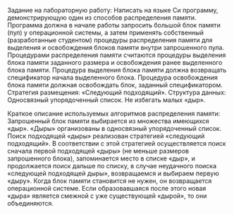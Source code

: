 Задание на лабораторную работу:
Написать на языке Си программу, демонстрирующую один из способов распределения памяти. Программа должна в начале работы запросить большой блок памяти (пул) у операционной системы, а затем применять собственный (разработанные студентом) процедуры распределения памяти для выделения и освобождения блоков памяти внутри запрошенного пула.
Процедурами распределения памяти считаются процедуры выделения блока памяти заданного размера и освобождения ранее выделенного блока памяти. Процедура выделения блока памяти должна возвращать спецификатор начала выделенного блока. Процедура освобождения блока памяти должная освобождать блок, заданный спецификатором. 
Стратегия размещения: «Следующий подходящий».
Структура данных: Односвязный упорядоченный список.
Не избегать малых «дыр».

Краткое описание используемых алгоритмов распределения памяти:
Запрошенный блок памяти выбирается из множества имеющихся «дыр». «Дыры» организованы в односвязный упорядоченный список. Поиск подходящей «дыры» реализован стратегией «следующий подходящий». В соответствии с этой стратегией осуществляется поиск сначала первой подходящей «дыры» (не меньше размеров запрошенного блока), запоминается место в списке «дыр», и продолжается поиск дальше по списку, в случае неудачного поиска «следующей подходящей дыры», возвращаемся и выбираем первую «дыру».
Когда блок памяти становится не нужен, он возвращается операционной системе. Если образовавшаяся после этого новая «дыра» является смежной с уже существующей «дырой», то они объединяются.
